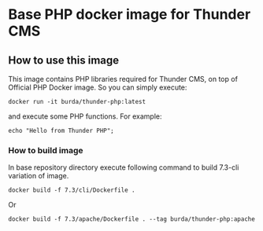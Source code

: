 # Base PHP docker image for Thunder CMS

## How to use this image

This image contains PHP libraries required for Thunder CMS, on top of Official PHP Docker image. So you can simply execute:

`docker run -it burda/thunder-php:latest`

and execute some PHP functions. For example:

`echo "Hello from Thunder PHP";`

### How to build image

In base repository directory execute following command to build 7.3-cli variation of image.

`docker build -f 7.3/cli/Dockerfile .`

Or

`docker build -f 7.3/apache/Dockerfile . --tag burda/thunder-php:apache`
